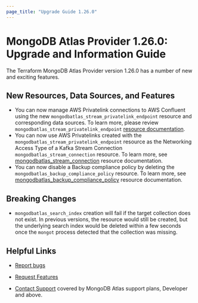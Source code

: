 ```yaml
---
page_title: "Upgrade Guide 1.26.0"
---
```


# MongoDB Atlas Provider 1.26.0: Upgrade and Information Guide

The Terraform MongoDB Atlas Provider version 1.26.0 has a number of new and exciting features.

## New Resources, Data Sources, and Features

- You can now manage AWS Privatelink connections to AWS Confluent using the new `mongodbatlas_stream_privatelink_endpoint` resource and corresponding data sources. To learn more, please review `mongodbatlas_stream_privatelink_endpoint` [resource documentation](https://registry.terraform.io/providers/mongodb/mongodbatlas/latest/docs/resources/stream_privatelink_endpoint).
- You can now use AWS Privatelinks created with the `mongodbatlas_stream_privatelink_endpoint` resource as the Networking Access Type of a Kafka Stream Connection `mongodbatlas_stream_connection` resource. To learn more, see [mongodbatlas_stream_connection](https://registry.terraform.io/providers/mongodb/mongodbatlas/latest/docs/resources/stream_connection#networking) resource documentation.
- You can now disable a Backup compliance policy by deleting the `mongodbatlas_backup_compliance_policy` resource. To learn more, see [mongodbatlas_backup_compliance_policy](https://registry.terraform.io/providers/mongodb/mongodbatlas/latest/docs/resources/backup_compliance_policy) resource documentation.

## Breaking Changes

- `mongodbatlas_search_index` creation will fail if the target collection does not exist. In previous versions, the resource would still be created, but the underlying search index would be deleted within a few seconds once the `mongot` process detected that the collection was missing.

## Helpful Links

* [Report bugs](https://github.com/mongodb/terraform-provider-mongodbatlas/issues)

* [Request Features](https://feedback.mongodb.com/forums/924145-atlas?category_id=370723)

* [Contact Support](https://docs.atlas.mongodb.com/support/) covered by MongoDB Atlas support plans, Developer and above.

